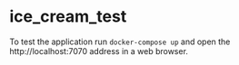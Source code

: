 # ice_cream_test

To test the application run `docker-compose up` and open the http://localhost:7070 address in a web browser.
